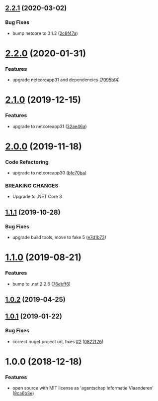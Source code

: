 ## [2.2.1](https://github.com/informatievlaanderen/correlationid-middleware/compare/v2.2.0...v2.2.1) (2020-03-02)


### Bug Fixes

* bump netcore to 3.1.2 ([2c8f47a](https://github.com/informatievlaanderen/correlationid-middleware/commit/2c8f47a4296d2985cea31d0fe4a867978cdc42bf))

# [2.2.0](https://github.com/informatievlaanderen/correlationid-middleware/compare/v2.1.0...v2.2.0) (2020-01-31)


### Features

* upgrade netcoreapp31 and dependencies ([7095bf4](https://github.com/informatievlaanderen/correlationid-middleware/commit/7095bf468baf2c4418187fa31ffcf6ba95960c6e))

# [2.1.0](https://github.com/informatievlaanderen/correlationid-middleware/compare/v2.0.0...v2.1.0) (2019-12-15)


### Features

* upgrade to netcoreapp31 ([32ae46a](https://github.com/informatievlaanderen/correlationid-middleware/commit/32ae46a7c23384e83ee0fa37b830f3cb231e2c3c))

# [2.0.0](https://github.com/informatievlaanderen/correlationid-middleware/compare/v1.1.1...v2.0.0) (2019-11-18)


### Code Refactoring

* upgrade to netcoreapp30 ([bfe70ba](https://github.com/informatievlaanderen/correlationid-middleware/commit/bfe70ba))


### BREAKING CHANGES

* Upgrade to .NET Core 3

## [1.1.1](https://github.com/informatievlaanderen/correlationid-middleware/compare/v1.1.0...v1.1.1) (2019-10-28)


### Bug Fixes

* upgrade build tools, move to fake 5 ([e7d1b73](https://github.com/informatievlaanderen/correlationid-middleware/commit/e7d1b73))

# [1.1.0](https://github.com/informatievlaanderen/correlationid-middleware/compare/v1.0.2...v1.1.0) (2019-08-21)


### Features

* bump to .net 2.2.6 ([76ebff6](https://github.com/informatievlaanderen/correlationid-middleware/commit/76ebff6))

## [1.0.2](https://github.com/informatievlaanderen/correlationid-middleware/compare/v1.0.1...v1.0.2) (2019-04-25)

## [1.0.1](https://github.com/informatievlaanderen/correlationid-middleware/compare/v1.0.0...v1.0.1) (2019-01-22)


### Bug Fixes

* correct nuget project url, fixes [#2](https://github.com/informatievlaanderen/correlationid-middleware/issues/2) ([0822f26](https://github.com/informatievlaanderen/correlationid-middleware/commit/0822f26))

# 1.0.0 (2018-12-18)


### Features

* open source with MIT license as 'agentschap Informatie Vlaanderen' ([8ca6b3e](https://github.com/informatievlaanderen/correlationid-middleware/commit/8ca6b3e))
